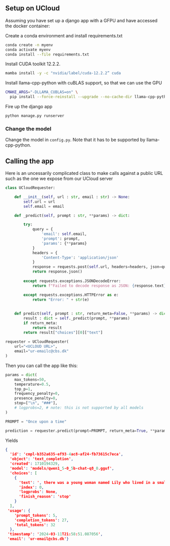 
## Setup on UCloud
Assuming you have set up a django app with a GFPU and have accessed the docker container: 

Create a conda environment and install requirements.txt
```bash
conda create -n myenv
conda activate myenv
conda install --file requirements.txt
```

Install CUDA toolkit 12.2.2. 
```bash
mamba install -y -c "nvidia/label/cuda-12.2.2” cuda
```

Install llama-cpp-python with cuBLAS support, so that we can use the GPU
```bash
CMAKE_ARGS="-DLLAMA_CUBLAS=on" \
  pip install --force-reinstall --upgrade --no-cache-dir llama-cpp-python
```

Fire up the django app
```bash
python manage.py runserver
```

### Change the model
Change the model in `config.py`. Note that it has to be supported by llama-cpp-python.

## Calling the app

Here is an uncessarily complicated class to make calls against a public URL such as the one we expose from our UCloud server

```python
class UCloudRequester:

    def __init__(self, url : str, email : str) -> None:
        self.url = url
        self.email = email

    def _predict(self, prompt : str, **params) -> dict:

        try:
            query = {
                'email': self.email,
                'prompt': prompt,
                'params': {**params}
            }
            headers = {
                'Content-Type': 'application/json'
            }
            response = requests.post(self.url, headers=headers, json=query)
            return response.json()
        
        except requests.exceptions.JSONDecodeError:
            return f"Failed to decode response as JSON: {response.text}"

        except requests.exceptions.HTTPError as e:
            return "Error: " + str(e)
        
    
    def predict(self, prompt : str, return_meta=False, **params) -> dict | str:
        result : dict = self._predict(prompt, **params)
        if return_meta:
            return result
        return result["choices"][0]["text"]
    
requester = UCloudRequester(
    url="<UCLOUD URL>",
    email="ur-emailc@cbs.dk"
)
```

Then you can call the app like this:

```python
params = dict(
    max_tokens=50,
    temperature=0.5,
    top_p=1,
    frequency_penalty=0,
    presence_penalty=0,
    stop=["\n", "###"],
    # logprobs=2, # note: this is not supported by all models
)

PROMPT = "Once upon a time"

prediction = requester.predict(prompt=PROMPT, return_meta=True, **params)
```
Yields
```json
{
  'id': 'cmpl-b352a635-ef93-4ac8-af24-fb73615c7eca',
  'object': 'text_completion',
  'created': 1710194329,
  'model': 'models/qwen1_5-0_5b-chat-q8_0.gguf',
  'choices': [
    {
      'text': ', there was a young woman named Lily who lived in a small village. She was known for her kindness and gentle nature towards others.',
      'index': 0,
      'logprobs': None,
      'finish_reason': 'stop'
    }
  ],
 'usage': {
    'prompt_tokens': 5, 
    'completion_tokens': 27, 
    'total_tokens': 32
  },
 'timestamp': '2024-03-11T21:58:51.087056',
 'email': 'ur-email@cbs.dk'}
```